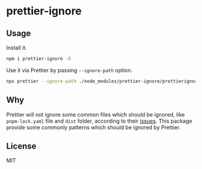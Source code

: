 # prettier-ignore

## Usage

Install it.

```sh
npm i prettier-ignore -D
```

Use it via Prettier by passing `--ignore-path` option.

```sh
npx prettier --ignore-path ./node_modules/prettier-ignore/prettierignore .
```

## Why

Prettier will not ignore some common files which should be ignored, like `pnpm-lock.yaml` file and `dist` folder, according to their [issues](https://github.com/prettier/prettier/issues/14517). This package provide some commonly patterns which should be ignored by Prettier.

## License

MIT
